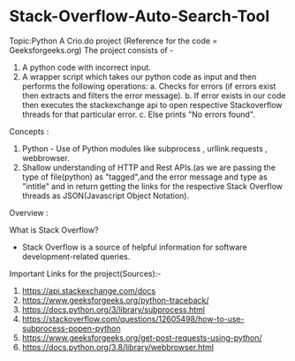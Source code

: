 # Stack-Overflow-Auto-Search-Tool
Topic:Python 
A Crio.do project (Reference for the code = Geeksforgeeks.org)
The project consists of -
 1. A python code with incorrect input.
 2. A wrapper script which takes our python code as input and then performs the following operations:
    a. Checks for errors (if errors exist then extracts and filters the error message).
    b. If error exists in our code then executes the stackexchange api to open respective Stackoverflow threads for that particular error.
    c. Else prints "No errors found".
 
 Concepts :
  1. Python - Use of Python modules like subprocess , urllink.requests , webbrowser.
  2. Shallow understanding of HTTP and Rest APIs.(as we are passing the type of file(python) as "tagged",and the error message and type as "intitle" and in return getting the     links for the respective Stack Overflow threads as JSON(Javascript Object Notation).
  
 Overview :
 
 What is Stack Overflow?
 - Stack Overflow is a source of helpful information for software development-related queries.
 
 Important Links for the project(Sources):-
 1. https://api.stackexchange.com/docs
 2. https://www.geeksforgeeks.org/python-traceback/
 3. https://docs.python.org/3/library/subprocess.html
 4. https://stackoverflow.com/questions/12605498/how-to-use-subprocess-popen-python
 5. https://www.geeksforgeeks.org/get-post-requests-using-python/
 6. https://docs.python.org/3.8/library/webbrowser.html
 
 
 
